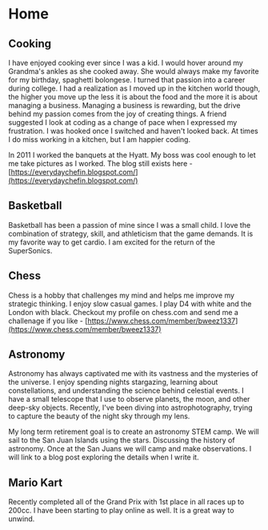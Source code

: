 # Home

## Cooking

I have enjoyed cooking ever since I was a kid.  I would hover around my Grandma's ankles as she cooked away.  She would always make my favorite for my birthday, spaghetti bolongese.  I turned that passion into a career during college.  I had a realization as I moved up in the kitchen world though, the higher you move up the less it is about the food and the more it is about managing a business.  Managing a business is rewarding, but the drive behind my passion comes from the joy of creating things.  A friend suggested I look at coding as a change of pace when I expressed my frustration.  I was hooked once I switched and haven't looked back.  At times I do miss working in a kitchen, but I am happier coding.

In 2011 I worked the banquets at the Hyatt.  My boss was cool enough to let me take pictures as I worked.  The blog still exists here - [https://everydaychefin.blogspot.com/](https://everydaychefin.blogspot.com/)

## Basketball

Basketball has been a passion of mine since I was a small child. I love the combination of strategy, skill, and athleticism that the game demands.  It is my favorite way to get cardio.  I am excited for the return of the SuperSonics.

## Chess

Chess is a hobby that challenges my mind and helps me improve my strategic thinking. I enjoy slow casual games.  I play D4 with white and the London with black.  Checkout my profile on chess.com and send me a challenage if you like - [https://www.chess.com/member/bweez1337](https://www.chess.com/member/bweez1337)

## Astronomy

Astronomy has always captivated me with its vastness and the mysteries of the universe. I enjoy spending nights stargazing, learning about constellations, and understanding the science behind celestial events. I have a small telescope that I use to observe planets, the moon, and other deep-sky objects. Recently, I've been diving into astrophotography, trying to capture the beauty of the night sky through my lens.

My long term retirement goal is to create an astronomy STEM camp.  We will sail to the San Juan Islands using the stars.  Discussing the history of astronomy.  Once at the San Juans we will camp and make observations.  I will link to a blog post exploring the details when I write it.

## Mario Kart

Recently completed all of the Grand Prix with 1st place in all races up to 200cc.  I have been starting to play online as well.  It is a great way to unwind.